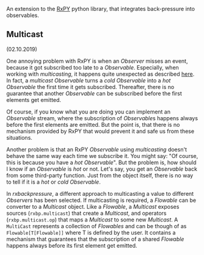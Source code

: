 An extension to the [RxPY](https://github.com/ReactiveX/RxPY) python 
library, that integrates back-pressure into observables.

Multicast
---------
(02.10.2019)

One annoying problem with RxPY is when an *Observer* misses an event,
because it got subscribed too late to a *Observable*. Especially,
when working with *multicasting*, it happens quite unexpected as
described [here](https://github.com/ReactiveX/RxPY/issues/309).
In fact, a *multicast* *Observable* turns a *cold* *Observable* into a 
*hot* *Observable* the first time it gets subscribed. Thereafter, 
there is no guarantee that another *Observable* can be subscribed
before the first elements get emitted. 

Of course, if you know what you are doing you can implement an
*Observable* stream, where the subscription of *Observable*s happens
always before the first elements are emitted. But the point is, that
there is no mechanism provided by RxPY that would prevent it and safe
us from these situations.

Another problem is that an RxPY *Observable* using *multicasting* 
doesn't behave the same way each time we subscribe it. You might
say: "Of course, this is because you have a *hot* *Observable*".
But the problem is, how should I know if an *Observable* is *hot* or 
not. Let's say, you get an *Observable* back from some third-party
function. Just from the object itself, there is no way to tell if it
is a *hot* or *cold* *Observable*.  

In *rxbackpressure*, a different approach to multicasting a value to
different *Observers* has been selected. If multicasting is required,
a *Flowable* can be converter to a *Multicast* object. Like a *Flowable*,
a *Multicast* exposes sources (`rxbp.multicast`) that create a *Multicast*,
 and operators
(`rxbp.multicast.op`) that maps a *Multicast* to some new *Multicast*.
A `MultiCast` represents a collection of *Flowables* and can
 be though of as `Flowable[T[Flowable]]` where T is defined by the user.
It contains a mechanism that guarantees that the subscription of a
shared *Flowable* happens always before its first element get emitted.
